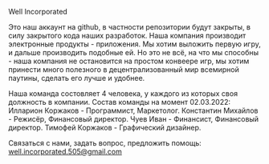 Well Incorporated

Это наш аккаунт на github, в частности репозитории будут закрыты, в силу 
закрытого кода наших разработок. Наша компания производит электронные
продукты - приложения. Мы хотим выложить первую игру, и дальше производить 
подобные ей. Но это не всё, на что мы способны - наша компания не
остановится на простом конвеере игр, мы хотим принести много полезного
в децентрализованный мир всемирной паутины, сделать его лучше и удобнее.

Наша команда состовляет 4 человека, у каждого из которых своя должность
в компании.
Состав команды на момент 02.03.2022:
Илларион Коржаков - Программист, Маркетолог.
Константин Михайлов - Режисёр, Финансовый директор.
Чуев Иван - Финансист, Финансовый директор.
Тимофей Коржаков - Графический дизайнер.

Связаться с нами, задать вопрос, предложить помощь:
well.incorporated.505@gmail.com
